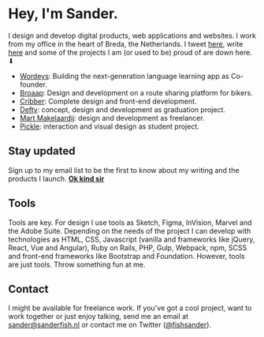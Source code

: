 # Hey, I'm Sander.

I design and develop digital products, web applications and websites. I work from my office in the heart of Breda, the Netherlands. 
I tweet [here](https://twitter.com/fishsander), write [here](https://medium.com/@sandervisser/) and some of the projects I am (or used to be) proud of are down here. ⬇

- [Wordeys](https://wordeys.com): Building the next-generation language learning app as Co-founder.
- [Broaap](http://broaap.com): Design and development on a route sharing platform for bikers.
- [Cribber](http://cribber.nl): Complete design and front-end development.
- [Defty](http://defty.nl): concept, design and development as graduation project.
- [Mart Makelaardij](http://www.martmakelaardij.nl/): design and development as freelancer.
- [Pickle](http://fishhq.nl/pickle/): interaction and visual design as student project.

## Stay updated

Sign up to my email list to be the first to know about my writing and the products I launch.
**[Ok kind sir](http://sanderfish.us15.list-manage1.com/subscribe?u=623bafe9c5e3900424bab0840&id=f64532673c)**

## Tools

Tools are key. For design I use tools as Sketch, Figma, InVision, Marvel and the Adobe Suite. Depending on the needs of the project I can develop with technologies as HTML, CSS, Javascript (vanilla and frameworks like jQuery, React, Vue and Angular), Ruby on Rails, PHP, Gulp, Webpack, npm, SCSS and front-end frameworks like Bootstrap and Foundation. However, tools are just tools. Throw something fun at me.

## Contact

I might be available for freelance work. If you've got a cool project, want to work together or just enjoy talking, send me an email at [sander@sanderfish.nl](sander@sanderfish.nl) or contact me on Twitter ([@fishsander](https://twitter.com/fishsander)).
